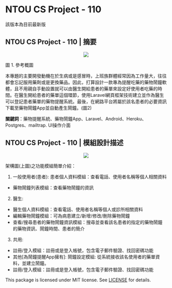 # NTOU CS Project - 110
該版本為目前最新版

            

## NTOU CS Project - 110 | 摘要
<p align="center">
  <img src="https://user-images.githubusercontent.com/58461634/143682747-c4784f56-7f0c-4739-8797-5b07dd72d3a7.png" /><br>
  
</p>

圖 1. 參考概圖

 本專題的主要開發動機在於生病或是感冒時，上班族群體經常因為工作量大，往往都會忘記服用藥劑或是更換藥品。因此，打算設計一款專為提醒吃藥的藥物鬧鐘軟體，且不用親自手動設置就可以由醫生開給患者的藥單來設定好使用者吃藥的時間。在醫生開給患者的藥單這個環節，使用Laravel網頁框架技術建立並作為醫生可以登記患者藥單的藥物提醒系統。最後，在網路平台將屬於該名患者的必要資訊下載至藥物鬧鐘App並自動產生鬧鐘。(圖2)

**關鍵詞**：藥物提醒系統、藥物鬧鐘App、Laravel、Android、Heroku、Postgres、mailtrap. UI操作介面



## NTOU CS Project - 110 | 模組設計描述 
<p align="center">
  <img src="https://user-images.githubusercontent.com/58461634/143682160-9f4cccfa-3e77-4ee2-9662-3b7c82b6f012.png" /><br>
  
</p>
架構圖(上圖)之功能模組簡單介紹：

1. 一般使用者(患者):
患者個人資料模組：查看電話、使用者名稱等個人相關資料
- 藥物鬧鐘列表模組：查看藥物鬧鐘的資訊
2. 醫生:
- 醫生個人資料模組：查看電話、使用者名稱等個人或診所相關資料
- 編輯藥物鬧鐘模組：可為病患建立/新增/修改/刪除藥物鬧鐘
- 查看/搜尋患者的藥物鬧鐘資訊模組：搜尋並查看該名患者的指定的藥物鬧鐘的藥物資訊、鬧鐘時間、患者的簡介
3. 共用:
- 註冊/登入模組：註冊或是登入帳號，包含電子郵件驗證、找回密碼功能
- 其他[為鬧鐘提醒App擁有]: 鬧鐘設定模組: 從系統接收該名使用者的藥單資料，並建立鬧鐘。
- 註冊/登入模組：註冊或是登入帳號，包含電子郵件驗證、找回密碼功能



This package is licensed under MIT license. See [LICENSE](https://github.com/wc2014920/drug-app-ntou-cse-110/blob/master/LICENSE) for details.
